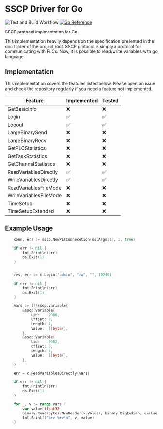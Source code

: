 # SSCP Driver for Go

![Test and Build Workflow](https://github.com/cebecifaruk/go-sscp/actions/workflows/test.yaml/badge.svg) [![Go Reference](https://pkg.go.dev/badge/github.com/cebecifaruk/go-sscp.svg)](https://pkg.go.dev/github.com/cebecifaruk/go-sscp)

SSCP protocol implmentation for Go.

This implementation heavily depends on the specification presented in the doc folder of the project root.
SSCP protocol is simply a protocol for communicating with PLCs. Now, it is possible to read/write variables
with go language.

## Implementation

This implementation covers the features listed below. Please open an issue and check the repository regularly
if you need a feature not implemented.


| Feature                 | Implemented  | Tested  |
|-------------------------|--------------|---------|
| GetBasicInfo            | ❌           | ❌       |
| Login                   | ✅           | ✅       |
| Logout                  | ✅           | ✅       |
| LargeBinarySend         | ❌           | ❌       |
| LargeBinaryRecv         | ❌           | ❌       |
| GetPLCStatistics        | ❌           | ❌       |
| GetTaskStatistics       | ❌           | ❌       |
| GetChannelStatistics    | ❌           | ❌       |
| ReadVariablesDirectly   | ✅           | ✅       |
| WriteVariablesDirectly  | ✅           | ✅       |
| ReadVariablesFileMode   | ❌           | ❌       |
| WriteVariablesFileMode  | ❌           | ❌       |
| TimeSetup               | ❌           | ❌       |
| TimeSetupExtended       | ❌           | ❌       |



## Example Usage


```go
	conn, err := sscp.NewPLCConnecetion(os.Args[1], 1, true)

	if err != nil {
		fmt.Println(err)
		os.Exit(1)
	}


	res, err := c.Login("admin", "rw", "", 10240)

	if err != nil {
		fmt.Println(err)
		os.Exit(1)
	}

	vars := []*sscp.Variable{
		&sscp.Variable{
			Uid:    9980,
			Offset: 0,
			Length: 4,
			Value:  []byte{},
		},
		&sscp.Variable{
			Uid:    9982,
			Offset: 0,
			Length: 4,
			Value:  []byte{},
		},
	}

	err = c.ReadVariablesDirectly(vars)

	if err != nil {
		fmt.Println(err)
		os.Exit(1)
	}

	for _, v := range vars {
		var value float32
		binary.Read(bytes.NewReader(v.Value), binary.BigEndian, &value)
		fmt.Printf("%+v %+v\n", v, value)
	}
```